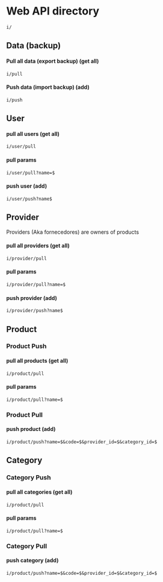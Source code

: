 # Web API directory
```
i/
```

## Data (backup)

#### Pull all data (export backup) (get all)
```
i/pull
```

#### Push data (import backup) (add)
```
i/push
```

## User

#### pull all users (get all)
```
i/user/pull
```

#### pull params
```
i/user/pull?name=$
```

#### push user (add)
```
i/user/push?name$
```

## Provider

Providers (Aka fornecedores) are owners of products

#### pull all providers (get all)
```
i/provider/pull
```

#### pull params
```
i/provider/pull?name=$
```

#### push provider (add)
```
i/provider/push?name$
```

## Product

### Product Push

#### pull all products (get all)
```
i/product/pull
```

#### pull params
```
i/product/pull?name=$
```

### Product Pull

#### push product (add)
```
i/product/push?name=$&code=$&provider_id=$&category_id=$
```

## Category

### Category Push

#### pull all categories (get all)
```
i/product/pull
```

#### pull params
```
i/product/pull?name=$
```

### Category Pull

#### push category (add)
```
i/product/push?name=$&code=$&provider_id=$&category_id=$
```
